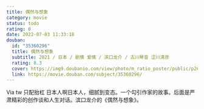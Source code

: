 ```yaml
---
title: 偶然与想象
category: movie
status: todo
rating: 0
date: 2022-07-03 11:33:18
douban:
  id: "35360296"
  title: 偶然与想象
  subtitle: 2021 / 日本 / 剧情 爱情 / 滨口龙介 / 古川琴音 涩川清彦
  rating: 8.3
  cover: https://img9.doubanio.com/view/photo/m_ratio_poster/public/p2687984714.jpg
  link: https://movie.douban.com/subject/35360296/
---
```


Via tw 只配抬杠 日本人啊日本人，细腻到变态。一个勾引作家的故事。后面是严肃精彩的创作谈和人生对话。滨口龙介的《偶然与想象》。